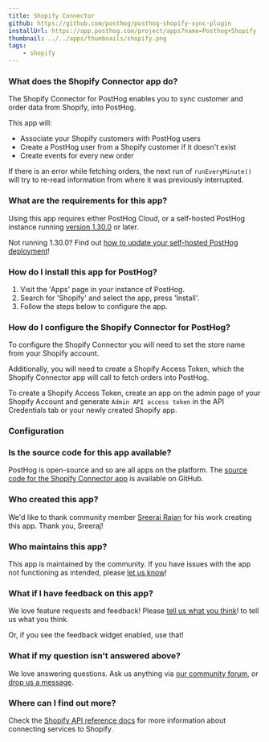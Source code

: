 ```yaml
---
title: Shopify Connector
github: https://github.com/posthog/posthog-shopify-sync-plugin
installUrl: https://app.posthog.com/project/apps?name=Posthog+Shopify
thumbnail: ../../apps/thumbnails/shopify.png
tags:
    - shopify
---
```


### What does the Shopify Connector app do?

The Shopify Connector for PostHog enables you to sync customer and order data from Shopify, into PostHog.

This app will:

-   Associate your Shopify customers with PostHog users
-   Create a PostHog user from a Shopify customer if it doesn't exist
-   Create events for every new order

If there is an error while fetching orders, the next run of `runEveryMinute()` will try to re-read information from where it was previously interrupted.

### What are the requirements for this app?

Using this app requires either PostHog Cloud, or a self-hosted PostHog instance running [version 1.30.0](https://posthog.com/blog/the-posthog-array-1-30-0) or later.

Not running 1.30.0? Find out [how to update your self-hosted PostHog deployment](https://posthog.com/docs/runbook/upgrading-posthog)!

### How do I install this app for PostHog?

1. Visit the 'Apps' page in your instance of PostHog.
2. Search for 'Shopify' and select the app, press 'Install'.
3. Follow the steps below to configure the app.

### How do I configure the Shopify Connector for PostHog?

To configure the Shopify Connector you will need to set the store name from your Shopify account.

Additionally, you will need to create a Shopify Access Token, which the Shopify Connector app will call to fetch orders into PostHog.

To create a Shopify Access Token, create an app on the admin page of your Shopify Account and generate `Admin API access token` in the API Credentials tab or your newly created Shopify app.

### Configuration

<AppParameters />

### Is the source code for this app available?

PostHog is open-source and so are all apps on the platform. The [source code for the Shopify Connector app](https://github.com/posthog/posthog-shopify-sync-plugin) is available on GitHub.

### Who created this app?

We'd like to thank community member [Sreeraj Rajan](https://github.com/sreeo) for his work creating this app. Thank you, Sreeraj!

### Who maintains this app?

This app is maintained by the community. If you have issues with the app not functioning as intended, please [let us know](http://app.posthog.com/home#supportModal)!

### What if I have feedback on this app?

We love feature requests and feedback! Please [tell us what you think](http://app.posthog.com/home#supportModal)! to tell us what you think.

Or, if you see the feedback widget enabled, use that!

### What if my question isn't answered above?

We love answering questions. Ask us anything via [our community forum](/questions), or [drop us a message](http://app.posthog.com/home#supportModal). 

### Where can I find out more?

Check the [Shopify API reference docs](https://shopify.dev/api) for more information about connecting services to Shopify.
